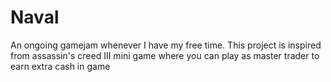# Naval
An ongoing gamejam whenever I have my free time. This project is inspired from assassin's creed III mini game where you can play as master trader to earn extra cash in game
